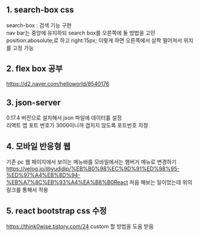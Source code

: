 ## 1. search-box css
search-box : 검색 기능 구현  
nav bar는 중앙에 유지하되 search box를 오른쪽에 둘 방법을 고민  
position:abosolute;로 하고 right:15px; 이렇게 하면 오른쪽에서 살짝 떨어져서 위치를 고정 가능

## 2. flex box 공부
https://d2.naver.com/helloworld/8540176

## 3. json-server
0.17.4 버전으로 설치해서 json 파일에 데이터를 설정  
리액트 앱 포트 번호가 3000이니까 겹치지 않도록 포트번호 지정  

## 4. 모바일 반응형 웹
기존 pc 웹 페이지에서 보이는 메뉴바를 모바일에서는 햄버거 메뉴로 변경하기  
https://velog.io/@yudidip/%EB%B0%98%EC%9D%91%ED%98%95-%ED%97%A4%EB%8D%94-%EB%A7%8C%EB%93%A4%EA%B8%B0React
처음 해보는 일이었는데 위의 링크를 통해서 적용

## 5. react bootstrap css 수정
https://think0wise.tistory.com/24
custom 할 방법을 도움 받음

